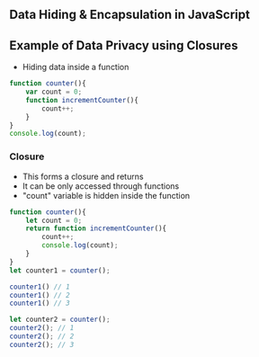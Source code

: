 ## Data Hiding & Encapsulation in JavaScript 
## Example of Data Privacy using Closures

- Hiding data inside a function 

```js
function counter(){
    var count = 0;
    function incrementCounter(){
        count++;        
    }
}
console.log(count); 
```

### Closure 

- This forms a closure and returns
- It can be only accessed through functions
- "count" variable is hidden inside the function

```js
function counter(){
    let count = 0;
    return function incrementCounter(){
        count++;        
        console.log(count);
    }
}
let counter1 = counter();

counter1() // 1
counter1() // 2
counter1() // 3

let counter2 = counter();
counter2(); // 1
counter2(); // 2
counter2(); // 3
```



